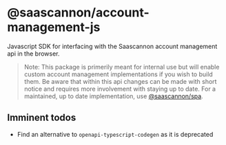# @saascannon/account-management-js

Javascript SDK for interfacing with the Saascannon account management api in the browser.

> Note: This package is primerily meant for internal use but will enable custom account management implementations if you wish to build them. Be aware that within this api changes can be made with short notice and requires more involvement with staying up to date. For a maintained, up to date implementation, use [@saascannon/spa](https://github.com/saascannon/spa-js).

## Imminent todos

- Find an alternative to `openapi-typescript-codegen` as it is deprecated
